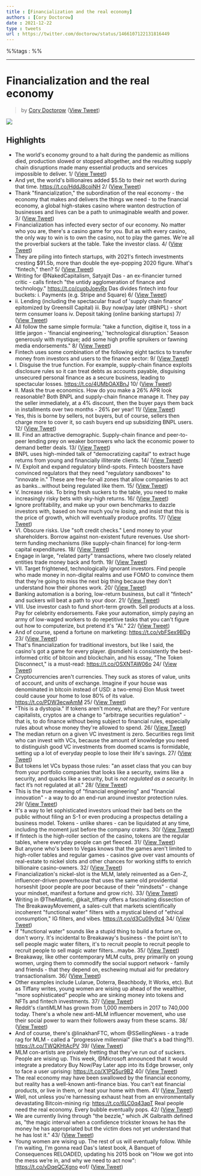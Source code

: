 ```yaml
---
title : [Financialization and the real economy]
authors : [Cory Doctorow]
date : 2021-12-22
type : tweets
url : https://twitter.com/doctorow/status/1466107122131816449
---
```


%%tags : %%

---
Financialization and the real economy
===
> by [Cory Doctorow](https://twitter.com/doctorow)
> ([View Tweet](https://twitter.com/doctorow/status/1466107122131816449))

![](https://pbs.twimg.com/media/FFiop6dXsAYsf3V.jpg)

## Highlights
- The world's economy ground to a halt during the pandemic as millions died, production slowed or stopped altogether, and the resulting supply chain disruptions made many essential products and services impossible to deliver. 1/ ([View Tweet](https://twitter.com/doctorow/status/1466107122131816449))
- And yet, the world's billionaires added $5.5b to their net worth during that time. 
  https://t.co/HddJ8coiNH 2/ ([View Tweet](https://twitter.com/doctorow/status/1466107123872452611))
- Thank "financialization," the subordination of the real economy - the economy that makes and delivers the things we need - to the financial economy, a global high-stakes casino where wanton destruction of businesses and lives can be a path to unimaginable wealth and power. 3/ ([View Tweet](https://twitter.com/doctorow/status/1466107125260767247))
- Financialization has infected every sector of our economy. No matter who you are, there's a casino game for you. But as with every casino, the only way to win is to own the casino, not to play the games. We're all the proverbial suckers at the table.
  Take the investor class. 4/ ([View Tweet](https://twitter.com/doctorow/status/1466107126154248200))
- They are piling into fintech startups, with 2021's fintech investments cresting $91.5b, more than double the eye-popping 2020 figure. What's "fintech," then? 5/ ([View Tweet](https://twitter.com/doctorow/status/1466107127144067080))
- Writing for @NakedCapitalism, Satyajit Das - an ex-financier turned critic - calls fintech "the untidy agglomeration of finance and technology."
  https://t.co/cuobJoevRx
  Das divides fintech into four buckets:
  i. Payments (e.g. Stripe and Square) 6/ ([View Tweet](https://twitter.com/doctorow/status/1466107128100405259))
- ii. Lending (including the spectacular fraud of 'supply chain finance' epitomized by Greensill Capital)
  iii. Buy now/pay later (#BNPL) - short term consumer loans
  iv. Deposit taking (online banking startups) 7/ ([View Tweet](https://twitter.com/doctorow/status/1466107129010573315))
- All follow the same simple formula: "take a function, digitise it, toss in a little jargon - 'financial engineering,' 'technological disruption.' Season generously with mystique; add some high profile spruikers or fawning media endorsements." 8/ ([View Tweet](https://twitter.com/doctorow/status/1466107130025500678))
- Fintech uses some combination of the following eight tactics to transfer money from investors and users to the finance sector: 9/ ([View Tweet](https://twitter.com/doctorow/status/1466107130876997633))
- I. Disguise the true function. For example, supply-chain finance exploits disclosure rules so it can treat debts as accounts payable, disguising unsecured personal finance as a secure business, leading to spectacular losses.
  https://t.co/4UMbOAXBnJ 10/ ([View Tweet](https://twitter.com/doctorow/status/1466107131736776705))
- II. Mask the true economics. How do you make a 26% APR look reasonable? Both BNPL and supply-chain finance manage it. They pay the seller immediately, at a 4% discount, then the buyer pays them back in installments over two months - 26% per year! 11/ ([View Tweet](https://twitter.com/doctorow/status/1466107132747599878))
- Yes, this is borne by sellers, not buyers, but of course, sellers then charge more to cover it, so cash buyers end up subsidizing BNPL users. 12/ ([View Tweet](https://twitter.com/doctorow/status/1466107133670432771))
- III. Find an attractive demographic. Supply-chain finance and peer-to-peer lending prey on weaker borrowers who lack the economic power to demand better deals. 13/ ([View Tweet](https://twitter.com/doctorow/status/1466107134538563591))
- BNPL uses high-minded talk of "democratizing capital" to extract huge returns from young and financially illiterate clients. 14/ ([View Tweet](https://twitter.com/doctorow/status/1466107135352352769))
- IV. Exploit and expand regulatory blind-spots. Fintech boosters have convinced regulators that they need "regulatory sandboxes" to "innovate in." These are free-for-all zones that allow companies to act as banks...without being regulated like them. 15/ ([View Tweet](https://twitter.com/doctorow/status/1466107136094658569))
- V. Increase risk. To bring fresh suckers to the table, you need to make increasingly risky bets with sky-high returns. 16/ ([View Tweet](https://twitter.com/doctorow/status/1466107136920932353))
- Ignore profitability, and make up your own benchmarks to dazzle investors with, based on how much you're *losing*, and insist that this is the price of growth, which will eventually produce profits. 17/ ([View Tweet](https://twitter.com/doctorow/status/1466107137730523138))
- VI. Obscure risks. Use "soft credit checks." Lend money to your shareholders. Borrow against non-existent future revenues. Use short-term funding mechanisms (like supply-chain finance) for long-term capital expenditures. 18/ ([View Tweet](https://twitter.com/doctorow/status/1466107138833539072))
- Engage in large, "related party" transactions, where two closely related entities trade money back and forth. 19/ ([View Tweet](https://twitter.com/doctorow/status/1466107139827679242))
- VII. Target frightened, technologically ignorant investors. Find people who made money in non-digital realms and use FOMO to convince them that they're going to miss the next big thing because they don't understand how their phones work. 20/ ([View Tweet](https://twitter.com/doctorow/status/1466107140729360384))
- Banking automation is a boring, low-return business, but call it "fintech" and suckers will beat a path to your door. 21/ ([View Tweet](https://twitter.com/doctorow/status/1466107141652205580))
- VIII. Use investor cash to fund short-term growth. Sell products at a loss. Pay for celebrity endorsements. Fake your automation, simply paying an army of low-waged workers to do repetitive tasks that you can't figure out how to computerize, but pretend it's "AI." 22/ ([View Tweet](https://twitter.com/doctorow/status/1466107142587531271))
- And of course, spend a fortune on marketing:
  https://t.co/vbFSex9BDg 23/ ([View Tweet](https://twitter.com/doctorow/status/1466107143501799427))
- That's financialization for traditional investors, but like I said, the casino's got a game for every player. @smdiehl is consistently the best-informed critic of bitcoin and blockchain, and his essay, "The Token Disconnect," is a must-read:
  https://t.co/OSXNTAW06o 24/ ([View Tweet](https://twitter.com/doctorow/status/1466107144546226178))
- Cryptocurrencies aren't currencies. They suck as stores of value, units of account, and units of exchange. Imagine if your house was denominated in bitcoin instead of USD: a two-emoji Elon Musk tweet could cause your home to lose 80% of its value.
  https://t.co/PDW3ecwAmM 25/ ([View Tweet](https://twitter.com/doctorow/status/1466107145531887635))
- "This is a dystopia." If tokens aren't money, what are they? For venture capitalists, cryptos are a change to "arbitrage securities regulation" - that is, to do finance without being subject to financial rules, especially rules about whose money they're allowed to spend. 26/ ([View Tweet](https://twitter.com/doctorow/status/1466107146588852235))
- The median return on a given VC investment is zero. Securities regs limit who can invest with VCs, because the amount of knowledge you need to distinguish good VC investments from doomed scams is formidable, setting up a lot of everyday people to lose their life's savings. 27/ ([View Tweet](https://twitter.com/doctorow/status/1466107147515842568))
- But tokens let VCs bypass those rules: "an asset class that you can buy from your portfolio companies that looks like a security, swims like a security, and quacks like a security, but is *not regulated as a security.* In fact it’s not regulated at all." 28/ ([View Tweet](https://twitter.com/doctorow/status/1466107148442685448))
- This is the true meaning of "financial engineering" and "financial innovation" - a way to do an end-run around investor protection rules. 29/ ([View Tweet](https://twitter.com/doctorow/status/1466107149516345344))
- It's a way to let sophisticated investors unload their bad bets on the public without filing an S-1 or even producing a prospectus detailing a business model. Tokens - unlike shares - can be liquidated at any time, including the moment just before the company craters. 30/ ([View Tweet](https://twitter.com/doctorow/status/1466107150510481410))
- If fintech is the high-roller section of the casino, tokens are the regular tables, where everyday people can get fleeced. 31/ ([View Tweet](https://twitter.com/doctorow/status/1466107151349428235))
- But anyone who's been to Vegas knows that the games aren't limited to high-roller tables and regular games - casinos give over vast amounts of real-estate to nickel slots and other chances for working stiffs to enrich billionaire casino-owners. 32/ ([View Tweet](https://twitter.com/doctorow/status/1466107152112750600))
- Financialization's nickel-slot is the MLM, lately reinvented as a Gen-Z, influencer-driven powerhouse that uses the same old providential horseshit (poor people are poor because of their "mindsets" - change your mindset, manifest a fortune and grow rich). 33/ ([View Tweet](https://twitter.com/doctorow/status/1466107153031303171))
- Writing in @TheAtlantic, @kait_tiffany offers a fascinating dissection of The BreakawayMovement, a sales-cult that markets scientifically incoherent "functional water" filters with a mystical blend of "ethical consumption," IG filters, and vibes.
  https://t.co/d3Cu09y9z4 34/ ([View Tweet](https://twitter.com/doctorow/status/1466107665273159682))
- If "functional water" sounds like a stupid thing to build a fortune on, don't worry. It's incidental to Breakaway's business - the point isn't to sell people magic water filters, it's to recruit people to recruit people to recruit people to sell magic water filters...maybe. 35/ ([View Tweet](https://twitter.com/doctorow/status/1466108360298676229))
- Breakaway, like other contemporary MLM cults, prey primarily on young women, urging them to commodify the social support network - family and friends - that they depend on, eschewing mutual aid for predatory transactionalism. 36/ ([View Tweet](https://twitter.com/doctorow/status/1466108362332917761))
- Other examples include Lularue, Doterra, Beachbody, It Works, etc).
  But as Tiffany writes, young women are wising up ahead of the wealthier, "more sophisticated" people who are sinking money into tokens and NFTs and fintech investments. 37/ ([View Tweet](https://twitter.com/doctorow/status/1466108363956129793))
- Reddit's r/antiMLM has grown from 1,000 members in 2017 to 740,000 today. There's a whole new anti-MLM influencer movement, who use their social power to warn their followers away from these scams. 38/ ([View Tweet](https://twitter.com/doctorow/status/1466108365726126080))
- And of course, there's @linakhanFTC, whom @SSellingNews - a trade rag for MLM - called a "progressive millennial" (like that's a bad thing?!).
  https://t.co/TWQKHtAcPV 39/ ([View Tweet](https://twitter.com/doctorow/status/1466108367391256582))
- MLM con-artists are privately fretting that they've run out of suckers. People are wising up. This week, @Microsoft announced that it would integrate a predatory Buy Now/Pay Later app into its Edge browser, only to face a user uprising:
  https://t.co/X1PQ5ur9B2 40/ ([View Tweet](https://twitter.com/doctorow/status/1466108369459163140))
- The real economy may have been swallowed by the financial economy, but reality has a well-known anti-finance bias. You can't eat financial products, or live in them, or heat your home with them. 41/ ([View Tweet](https://twitter.com/doctorow/status/1466108371719712769))
- Well, not unless you're harnessing exhaust heat from an environmentally devastating Bitcoin-mining rig:
  https://t.co/6LC0q43apT
  Real people need the real economy. Every bubble eventually pops. 42/ ([View Tweet](https://twitter.com/doctorow/status/1466108373204541440))
- We are currently living through "the bezzle," which JK Galbraith defined as, "the magic interval when a confidence trickster knows he has the money he has appropriated but the victim does not yet understand that he has lost it." 43/ ([View Tweet](https://twitter.com/doctorow/status/1466108375331004422))
- Young women are wising up. The rest of us will eventually follow. While I'm waiting, I'm gonna read Das's latest book, A Banquet of Consequences RELOADED, updating his 2015 book on "How we got into the mess we’re in, and why we need to act now": 
  https://t.co/vDqeQCXgno 
  eof/ ([View Tweet](https://twitter.com/doctorow/status/1466108378376130564))

